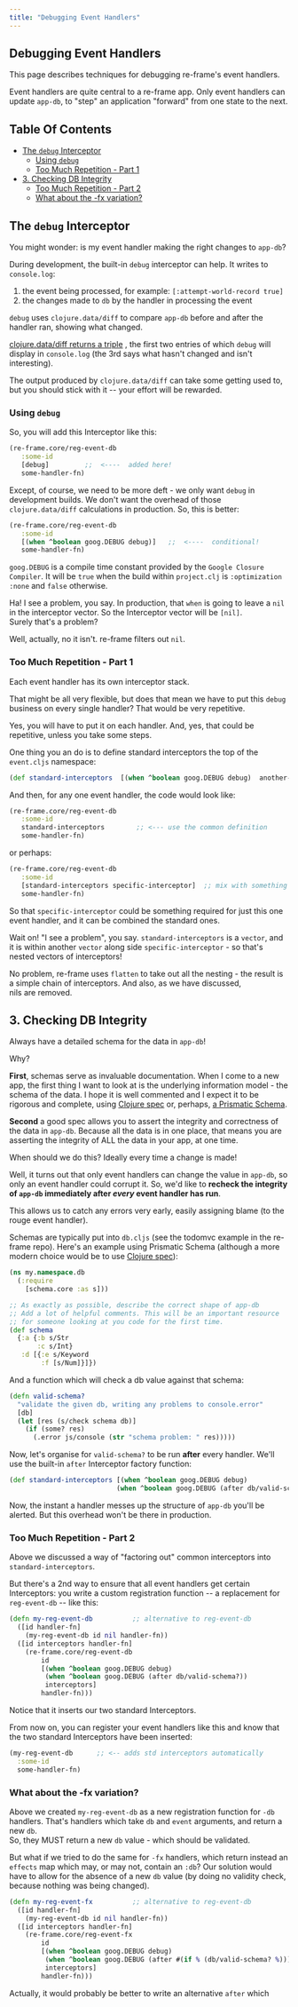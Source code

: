 ```yaml
---
title: "Debugging Event Handlers"
---
```


## Debugging Event Handlers

This page describes techniques for debugging re-frame's event handlers.

Event handlers are quite central to a re-frame app.  Only event handlers
can update `app-db`, to "step" an application "forward" from one state
to the next.

<!-- START doctoc generated TOC please keep comment here to allow auto update -->
<!-- DON'T EDIT THIS SECTION, INSTEAD RE-RUN doctoc TO UPDATE -->
## Table Of Contents

- [The `debug` Interceptor](#the-debug-interceptor)
  - [Using `debug`](#using-debug)
  - [Too Much Repetition - Part 1](#too-much-repetition---part-1)
- [3. Checking DB Integrity](#3-checking-db-integrity)
  - [Too Much Repetition - Part 2](#too-much-repetition---part-2)
  - [What about the -fx variation?](#what-about-the--fx-variation)

<!-- END doctoc generated TOC please keep comment here to allow auto update -->

## The `debug` Interceptor

You might wonder: is my event handler making the right changes to `app-db`?  

During development, the built-in `debug` interceptor can help.
It writes to `console.log`:
  1. the event being processed, for example:   `[:attempt-world-record true]`
  2. the changes made to `db` by the handler in processing the event

`debug` uses `clojure.data/diff` to compare `app-db`
before and after the handler ran, showing  what changed.

[clojure.data/diff returns a triple](https://clojuredocs.org/clojure.data/diff)
, the first two entries of which
`debug` will display in `console.log` (the 3rd says what hasn't changed and isn't interesting).

The output produced by `clojure.data/diff` can take some getting used to,
but you should stick with it -- your effort will be rewarded.

### Using `debug`

So, you will add this Interceptor like this:
```clj
(re-frame.core/reg-event-db
   :some-id
   [debug]         ;;  <----  added here!
   some-handler-fn)
```

Except, of course, we need to be more deft - we only want
`debug` in development builds. We don't
want the overhead of those `clojure.data/diff` calculations in production.
So, this is better:
```clj
(re-frame.core/reg-event-db
   :some-id
   [(when ^boolean goog.DEBUG debug)]   ;;  <----  conditional!
   some-handler-fn)
```

`goog.DEBUG` is a compile time constant provided by the `Google Closure Compiler`.
It will be `true` when the build within `project.clj` is `:optimization :none` and `false`
otherwise.

Ha! I see a problem, you say.  In production, that `when` is going to
leave a `nil` in the interceptor vector. So the Interceptor vector will be `[nil]`.  
Surely that's a problem?  

Well, actually, no it isn't. re-frame filters out `nil`.

### Too Much Repetition - Part 1

Each event handler has its own interceptor stack.

That might be all very flexible, but does that mean we have to put this `debug`
business on every single handler?  That would be very repetitive.

Yes, you will have to put it on each handler.  And, yes, that could be repetitive,  unless
you take some steps.

One thing you an do is to define standard interceptors the top of the `event.cljs` namespace:
```clj
(def standard-interceptors  [(when ^boolean goog.DEBUG debug)  another-interceptor])
```

And then, for any one event handler, the code would look like:
```clj
(re-frame.core/reg-event-db
   :some-id
   standard-interceptors        ;; <--- use the common definition
   some-handler-fn)
```

or perhaps:
```clj
(re-frame.core/reg-event-db
   :some-id
   [standard-interceptors specific-interceptor]  ;; mix with something specific
   some-handler-fn)
```

So that `specific-interceptor` could be something required for just this one
event handler, and it can be combined the standard ones.  

Wait on! "I see a problem", you say.  `standard-interceptors` is a `vector`, and it
is within another `vector` along side `specific-interceptor` - so that's
nested vectors of interceptors!  

No problem, re-frame uses `flatten` to take out all the nesting - the
result is a simple chain of interceptors. And also, as we have discussed,  
nils are removed.

## 3. Checking DB Integrity

Always have a detailed schema for the data in `app-db`!

Why?

**First**, schemas serve as invaluable documentation. When I come to
a new app, the first thing I want to look at is the underlying
information model - the schema of the data.  I hope it is well
commented and I expect it to be rigorous and complete, using
[Clojure spec](http://clojure.org/about/spec)
or, perhaps, [a Prismatic Schema](https://github.com/Prismatic/schema).


**Second** a good spec allows you to assert the integrity and correctness of
the data in `app-db`.  Because all the data is in one place, that means you
are asserting the integrity of ALL the data in your app, at one time.

When should we do this?  Ideally every time a change is made!  

Well, it turns out that only event handlers can change the value in
`app-db`, so only an event handler could corrupt it. So, we'd like to
**recheck the integrity of `app-db` immediately
after *every* event handler has run**.

This allows us to catch any errors very early, easily assigning blame (to the rouge event handler).  

Schemas are typically put into `db.cljs` (see the todomvc example in the re-frame repo). Here's
an example using Prismatic Schema
(although a more modern choice would be to use [Clojure spec](http://clojure.org/about/spec)):
```clj
(ns my.namespace.db
  (:require
    [schema.core :as s]))

;; As exactly as possible, describe the correct shape of app-db
;; Add a lot of helpful comments. This will be an important resource
;; for someone looking at you code for the first time.
(def schema           
  {:a {:b s/Str
       :c s/Int}
   :d [{:e s/Keyword
        :f [s/Num]}]})
```

And a function which will check a db value against that schema:
```clj
(defn valid-schema?
  "validate the given db, writing any problems to console.error"
  [db]
  (let [res (s/check schema db)]
    (if (some? res)
      (.error js/console (str "schema problem: " res)))))
```

Now, let's organise for `valid-schema?` to be run **after** every handler.
We'll use the built-in  `after` Interceptor factory function:
```clj
(def standard-interceptors [(when ^boolean goog.DEBUG debug)
                           (when ^boolean goog.DEBUG (after db/valid-schema?))]) ;; <-- new
```

Now, the instant a handler messes up the structure of `app-db` you'll be alerted.  But this overhead won't be there in production.

### Too Much Repetition - Part 2

Above we discussed a way of "factoring out" common interceptors into `standard-interceptors`.

But there's a 2nd way to ensure that all event handlers get certain Interceptors:
you write a custom registration function -- a replacement for `reg-event-db` -- like this:
```clj
(defn my-reg-event-db          ;; alternative to reg-event-db
  ([id handler-fn]
    (my-reg-event-db id nil handler-fn))
  ([id interceptors handler-fn]
    (re-frame.core/reg-event-db
        id
        [(when ^boolean goog.DEBUG debug)
         (when ^boolean goog.DEBUG (after db/valid-schema?))
         interceptors]
        handler-fn)))
```

Notice that it inserts our two standard Interceptors.

From now on, you can register your event handlers like this and know that the two standard Interceptors have been inserted:
```clj
(my-reg-event-db      ;; <-- adds std interceptors automatically
  :some-id
  some-handler-fn)
```

### What about the -fx variation?

Above we created `my-reg-event-db` as a new registration function for `-db` handlers.
That's handlers which take `db` and `event` arguments, and return a new `db`.  
So, they MUST return a new `db` value - which should be validated.  

But what if we tried to do the same for `-fx` handlers, which return instead
an `effects` map which may, or may not, contain an `:db`?  Our solution would
have to allow for the absence of a new `db` value (by doing no validity check, because nothing
was being changed).

```clj
(defn my-reg-event-fx          ;; alternative to reg-event-db
  ([id handler-fn]
    (my-reg-event-db id nil handler-fn))
  ([id interceptors handler-fn]
    (re-frame.core/reg-event-fx
        id
        [(when ^boolean goog.DEBUG debug)
         (when ^boolean goog.DEBUG (after #(if % (db/valid-schema? %))))
         interceptors]
        handler-fn)))
```

Actually, it would probably be better to write an alternative `after` which
